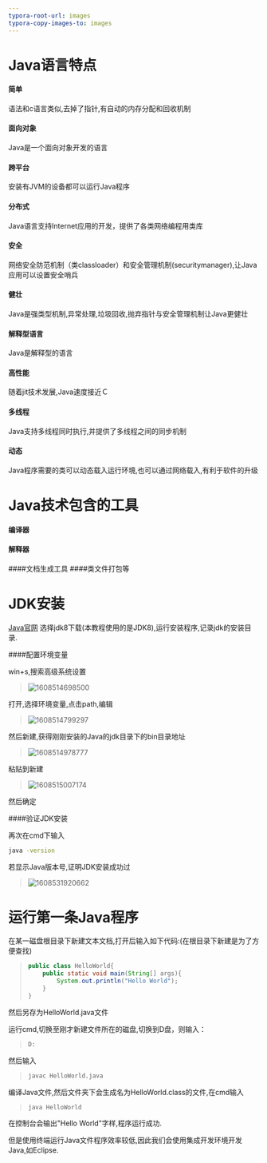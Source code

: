 ```yaml
---
typora-root-url: images
typora-copy-images-to: images
---
```


# Java语言特点

#### 简单

语法和c语言类似,去掉了指针,有自动的内存分配和回收机制

#### 面向对象

Java是一个面向对象开发的语言

#### 跨平台

安装有JVM的设备都可以运行Java程序

#### 分布式

Java语言支持Internet应用的开发，提供了各类网络编程用类库

#### 安全

网络安全防范机制（类classloader）和安全管理机制(securitymanager),让Java应用可以设置安全哨兵

#### 健壮

Java是强类型机制,异常处理,垃圾回收,抛弃指针与安全管理机制让Java更健壮

#### 解释型语言

Java是解释型的语言

#### 高性能

随着jit技术发展,Java速度接近Ｃ

#### 多线程

Java支持多线程同时执行,并提供了多线程之间的同步机制

#### 动态

Java程序需要的类可以动态载入运行环境,也可以通过网络载入,有利于软件的升级

# Java技术包含的工具

#### 编译器
#### 解释器
####文档生成工具
####类文件打包等

# JDK安装

[Java官网](https://www.oracle.com/java/technologies/javase-downloads.html) 选择jdk8下载(本教程使用的是JDK8),运行安装程序,记录jdk的安装目录.

####配置环境变量

win+s,搜索高级系统设置

> ![1608514698500](/1608514698500.png) 

打开,选择环境变量,点击path,编辑

>![1608514799297](/1608514799297.png) 

然后新建,获得刚刚安装的Java的jdk目录下的bin目录地址

> ![1608514978777](/1608514978777.png) 

粘贴到新建

> ![1608515007174](/1608515007174.png) 

然后确定

####验证JDK安装

再次在cmd下输入

```cmd
java -version
```

若显示Java版本号,证明JDK安装成功过

> ![1608531920662](/1608531920662.png)

# 运行第一条Java程序

在某一磁盘根目录下新建文本文档,打开后输入如下代码:(在根目录下新建是为了方便查找)

> ```java
> public class HelloWorld{
>     public static void main(String[] args){
>         System.out.println("Hello World");
>     }
> }
> ```

然后另存为HelloWorld.java文件

运行cmd,切换至刚才新建文件所在的磁盘,切换到D盘，则输入：

> ```cmd
> D:
> ```

然后输入

> ```cmd
> javac HelloWorld.java
> ```

编译Java文件,然后文件夹下会生成名为HelloWorld.class的文件,在cmd输入

> ```cmd
> java HelloWorld
> ```

在控制台会输出"Hello World"字样,程序运行成功.

但是使用终端运行Java文件程序效率较低,因此我们会使用集成开发环境开发Java,如Eclipse.